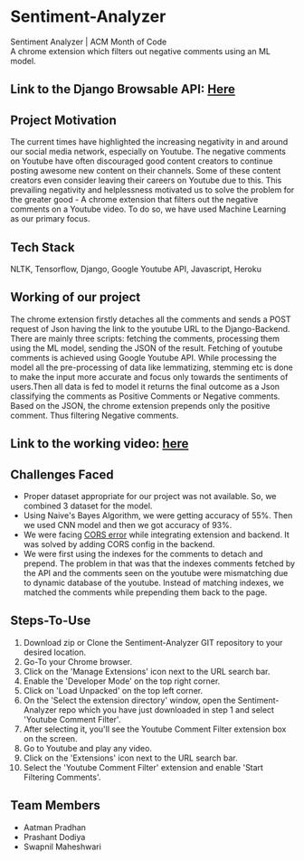 # Sentiment-Analyzer
Sentiment Analyzer | ACM Month of Code<br>
A chrome extension which filters out negative comments using an ML model.

## Link to the Django Browsable API: [Here](https://sentiment-analyzer-backend.herokuapp.com/)

## Project Motivation
The current times have highlighted the increasing negativity in and around our social media network, especially on Youtube. The negative comments on Youtube have often discouraged good content creators to continue posting awesome new content on their channels. Some of these content creators even consider leaving their careers on Youtube due to this. This prevailing negativity and helplessness motivated us to solve the problem for the greater good - A chrome extension that filters out the negative comments on a Youtube video. To do so, we have used Machine Learning as our primary focus. 

## Tech Stack
NLTK, Tensorflow, Django, Google Youtube API, Javascript, Heroku

## Working of our project
The chrome extension firstly detaches all the comments and sends a POST request of Json having the link to the youtube URL to the Django-Backend. There are mainly three scripts: fetching the comments, processing them using the ML model, sending the JSON of the result. Fetching of youtube comments is achieved using Google Youtube API. While processing the model all the pre-processing of data like lemmatizing, stemming etc is done to make the input more accurate and focus only towards the sentiments of users.Then all data is fed to model it returns the final outcome as a Json classifying the comments as Positive Comments or Negative comments. Based on the JSON, the chrome extension prepends only the positive comment. Thus filtering Negative comments.

## Link to the working video: [here](https://youtu.be/3J83gB2I8D4)

## Challenges Faced
- Proper dataset appropriate for our project was not available. So, we combined 3 dataset for the model.
- Using Naive's Bayes Algorithm, we were getting accuracy of 55%. Then we used CNN model and then we got accuracy of 93%.
- We were facing [CORS error](https://developer.mozilla.org/en-US/docs/Web/HTTP/CORS/Errors) while integrating extension and backend. It was solved by adding CORS config in the backend.
- We were first using the indexes for the comments to detach and prepend. The problem in that was that the indexes comments fetched by the API and the comments seen on the youtube were mismatching due to dynamic database of the youtube. Instead of matching indexes, we matched the comments while prepending them back to the page.

## Steps-To-Use
1. Download zip or Clone the Sentiment-Analyzer GIT repository to your desired location.
2. Go-To your Chrome browser.
3. Click on the 'Manage Extensions' icon next to the URL search bar.
4. Enable the 'Developer Mode' on the top right corner.
5. Click on 'Load Unpacked' on the top left corner.
6. On the 'Select the extension directory' window, open the Sentiment-Analyzer repo which you have just downloaded in step 1 and select 'Youtube Comment Filter'.
7. After selecting it, you'll see the Youtube Comment Filter extension box on the screen.
8. Go to Youtube and play any video.
9. Click on the 'Extensions' icon next to the URL search bar.
10. Select the 'Youtube Comment Filter' extension and enable 'Start Filtering Comments'.

## Team Members
- Aatman Pradhan      
- Prashant Dodiya    
- Swapnil Maheshwari   
